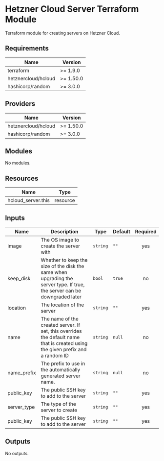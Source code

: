 # Hetzner Cloud Server Terraform Module

Terraform module for creating servers on Hetzner Cloud.

## Requirements

| Name                | Version   |
| ------------------- | --------- |
| terraform           | >= 1.9.0  |
| hetznercloud/hcloud | >= 1.50.0 |
| hashicorp/random    | >= 3.0.0  |

## Providers

| Name                | Version   |
| ------------------- | --------- |
| hetznercloud/hcloud | >= 1.50.0 |
| hashicorp/random    | >= 3.0.0  |

## Modules

No modules.

## Resources

| Name               | Type     |
| ------------------ | -------- |
| hcloud_server.this | resource |

## Inputs

| Name        | Description                                                                                                                    | Type     | Default | Required |
| ----------- | ------------------------------------------------------------------------------------------------------------------------------ | -------- | ------- | :------: |
| image       | The OS image to create the server with                                                                                         | `string` | `""`    |   yes    |
| keep_disk   | Whether to keep the size of the disk the same when upgrading the server type. If true, the server can be downgraded later      | `bool`   | `true`  |    no    |
| location    | The location of the server                                                                                                     | `string` | `""`    |   yes    |
| name        | The name of the created server. If set, this overrides the default name that is created using the given prefix and a random ID | `string` | `null`  |    no    |
| name_prefix | The prefix to use in the automatically generated server name.                                                                  | `string` | `null`  |    no    |
| public_key  | The public SSH key to add to the server                                                                                        | `string` | `""`    |   yes    |
| server_type | The type of the server to create                                                                                               | `string` | `""`    |   yes    |
| public_key  | The public SSH key to add to the server                                                                                        | `string` | `""`    |   yes    |

## Outputs

No outputs.
